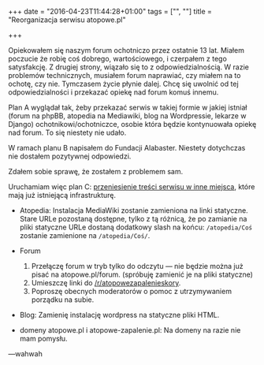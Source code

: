 +++
date = "2016-04-23T11:44:28+01:00"
tags = ["", ""]
title = "Reorganizacja serwisu atopowe.pl"

+++

Opiekowałem się naszym forum ochotniczo przez ostatnie 13 lat. Miałem poczucie
że robię coś dobrego, wartościowego, i czerpałem z tego satysfakcję. Z drugiej
strony, wiązało się to z odpowiedzialnością. W razie problemów technicznych,
musiałem forum naprawiać, czy miałem na to ochotę, czy nie.  Tymczasem życie
płynie dalej. Chcę się uwolnić od tej odpowiedzialności i przekazać opiekę nad
forum komuś innemu.

Plan A wyglądał tak, żeby przekazać serwis w takiej formie w jakiej istniał
(forum na phpBB, atopedia na Mediawiki, blog na Wordpressie, lekarze w Django)
ochotnikowi/ochotniczce, osobie która będzie kontynuowała opiekę nad forum. To
się niestety nie udało.

W ramach planu B napisałem do Fundacji Alabaster. Niestety dotychczas nie
dostałem pozytywnej odpowiedzi.

Zdałem sobie sprawę, że zostałem z problemem sam.

Uruchamiam więc plan C: [przeniesienie treści serwisu w inne
miejsca](https://www.reddit.com/r/atopowezapalenieskory/comments/4fb20l/reddit_i_wiki_plan_reorganizacji_atopowepl/),
które mają już istniejącą infrastrukturę.

*  Atopedia:
   Instalacja MediaWiki zostanie zamieniona na linki statyczne. Stare URLe
   pozostaną dostępne, tylko z tą różnicą, że po zamianie na pliki statyczne
   URLe dostaną dodatkowy slash na końcu: `/atopedia/Coś` zostanie zamienione
   na `/atopedia/Coś/`.

*  Forum
   1. Przełączę forum w tryb tylko do odczytu &mdash; nie będzie można już pisać na
      atopowe.pl/forum. (spróbuję zamienić je na pliki statyczne)
   1. Umieszczę linki do [/r/atopowezapalenieskory][reddit].
   1. Poproszę obecnych moderatorów o pomoc z utrzymywaniem porządku na subie.

*  Blog:
   Zamienię instalację wordpress na statyczne pliki HTML.

*  domeny atopowe.pl i atopowe-zapalenie.pl:
   Na domeny na razie nie mam pomysłu.

&mdash;wahwah

[reddit]: https://www.reddit.com/r/atopowezapalenieskory/
[github]: https://github.com/automatthias/atopowe-hugo
